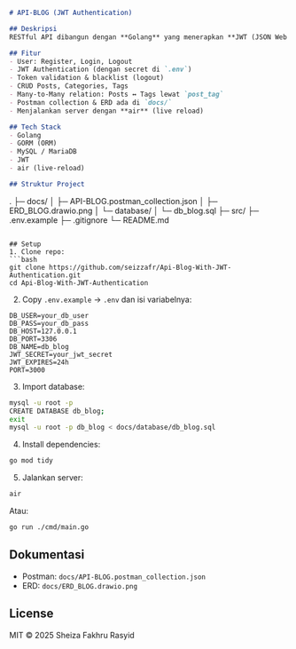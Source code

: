 
```md
# API-BLOG (JWT Authentication)

## Deskripsi
RESTful API dibangun dengan **Golang** yang menerapkan **JWT (JSON Web Token)** untuk autentikasi. Project ini menyediakan fitur register, login, logout (token blacklist), serta CRUD untuk `posts`, `categories`, dan `tags` dengan relasi many-to-many (`post_tag`). Dokumentasi Postman dan ERD disertakan di folder `docs/`.

## Fitur
- User: Register, Login, Logout
- JWT Authentication (dengan secret di `.env`)
- Token validation & blacklist (logout)
- CRUD Posts, Categories, Tags
- Many-to-Many relation: Posts ↔ Tags lewat `post_tag`
- Postman collection & ERD ada di `docs/`
- Menjalankan server dengan **air** (live reload)

## Tech Stack
- Golang
- GORM (ORM)
- MySQL / MariaDB
- JWT
- air (live-reload)

## Struktur Project
```

.
├─ docs/
│  ├─ API-BLOG.postman\_collection.json
│  ├─ ERD\_BLOG.drawio.png
│  └─ database/
│     └─ db\_blog.sql
├─ src/
├─ .env.example
├─ .gitignore
└─ README.md

````

## Setup
1. Clone repo:
```bash
git clone https://github.com/seizzafr/Api-Blog-With-JWT-Authentication.git
cd Api-Blog-With-JWT-Authentication 
````

2. Copy `.env.example` → `.env` dan isi variabelnya:

```env
DB_USER=your_db_user
DB_PASS=your_db_pass
DB_HOST=127.0.0.1
DB_PORT=3306
DB_NAME=db_blog
JWT_SECRET=your_jwt_secret
JWT_EXPIRES=24h
PORT=3000
```

3. Import database:

```bash
mysql -u root -p
CREATE DATABASE db_blog;
exit
mysql -u root -p db_blog < docs/database/db_blog.sql
```

4. Install dependencies:

```bash
go mod tidy
```

5. Jalankan server:

```bash
air
```

Atau:

```bash
go run ./cmd/main.go
```

## Dokumentasi

* Postman: `docs/API-BLOG.postman_collection.json`
* ERD: `docs/ERD_BLOG.drawio.png`

## License

MIT © 2025
Sheiza Fakhru Rasyid
```
